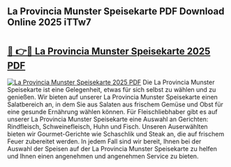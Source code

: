 ## La Provincia Munster Speisekarte PDF Download Online 2025 iTTw7

# <h2><a href="http://gc9vmbt.nevu.top/?p=La+Provincia+Munster+Speisekarte">🔗 👉🔴 La Provincia Munster Speisekarte 2025 PDF</a></h2>

[![La Provincia Munster Speisekarte 2025 PDF](https://i.imgur.com/dBaPXMq.png)](http://gc9vmbt.nevu.top/?p=La+Provincia+Munster+Speisekarte)
Die La Provincia Munster Speisekarte ist eine Gelegenheit, etwas für sich selbst zu wählen und zu genießen. Wir bieten auf unserer La Provincia Munster Speisekarte einen Salatbereich an, in dem Sie aus Salaten aus frischem Gemüse und Obst für eine gesunde Ernährung wählen können. Für Fleischliebhaber gibt es auf unserer La Provincia Munster Speisekarte eine Auswahl an Gerichten: Rindfleisch, Schweinefleisch, Huhn und Fisch. Unseren Auserwählten bieten wir Gourmet-Gerichte wie Schaschlik und Steak an, die auf frischem Feuer zubereitet werden. In jedem Fall sind wir bereit, Ihnen bei der Auswahl der Speisen auf der La Provincia Munster Speisekarte zu helfen und Ihnen einen angenehmen und angenehmen Service zu bieten.
